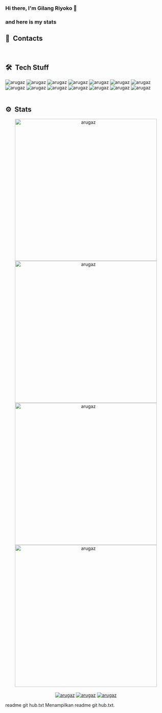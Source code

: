 

### Hi there, I'm Gilang Riyoko 👋

### and here is my stats
## 📱 &nbsp;Contacts
<br/>

## 🛠 &nbsp;Tech Stuff

<div align="left">

  <img src="https://img.shields.io/badge/-GitHub-05122A?style=flat-square&logo=github" alt="arugaz"/>

  <img src="https://img.shields.io/badge/-Git-05122A?style=flat-square&logo=git" alt="arugaz"/>

  <img src="https://img.shields.io/badge/-HTML-05122A?style=flat-square&logo=html5" alt="arugaz"/>

  <img src="https://img.shields.io/badge/-CSS-05122A?style=flat-square&logo=CSS3&logoColor=1572B6" alt="arugaz"/>

  <img src="https://img.shields.io/badge/-VSCode-05122A?style=flat-square&logo=visual-studio-code&logoColor=007ACC" alt="arugaz"/>

  <img src="https://img.shields.io/badge/-JetBrains-05122A?style=flat-square&logo=jetbrains&logoColor=FFA500" alt="arugaz"/>

  <img src="https://img.shields.io/badge/-Javascript-05122A?style=flat-square&logo=javascript" alt="arugaz"/>

  <img src="https://img.shields.io/badge/-Typescript-05122A?style=flat-square&logo=typescript" alt="arugaz"/>

  <img src="https://img.shields.io/badge/-Node.js-05122A?style=flat-square&logo=node.js" alt="arugaz"/>

  <img src="https://img.shields.io/badge/-Golang-05122A?style=flat-square&logo=go" alt="arugaz"/>

  <img src="https://img.shields.io/badge/-C++-05122A?style=flat-square&logo=cplusplus&logoColor=00599C" alt="arugaz"/>

  <img src="https://img.shields.io/badge/-Lua-05122A?style=flat-square&logo=lua&logoColor=2C2D72" alt="arugaz"/>

  <img src="https://img.shields.io/badge/-MongoDB-05122A?style=flat-square&logo=mongodb&logoColor=47A248" alt="arugaz"/>

  <img src="https://img.shields.io/badge/-Postgres-05122A?style=flat-square&logo=postgresql&logoColor=4169E1" alt="arugaz"/>

</div>

<br/>

## ⚙️ &nbsp;Stats

<div align="center">

  <img width="444em" src="https://github-readme-stats.vercel.app/api?username=arugaz&&include_all_commits=true&count_private=true&show_icons=true&theme=vision-friendly-dark&hide_border=true" alt="arugaz"/>

  <img width="444em" src="https://github-readme-streak-stats.herokuapp.com?user=arugaz&theme=vision-friendly-dark&hide_border=true&date_format=j%20M%5B%20Y%5D" alt="arugaz"/>

  <img width="444em" src="https://github-profile-trophy.vercel.app/?username=arugaz&title=MultipleLang,Stars,Followers,Issues,Commits,Puller&row=2&column=3&layout=compact&theme=juicyfresh&no-frame=true&no-bg=true" alt="arugaz"/>

  <img width="444em" src="https://github-readme-stats.vercel.app/api/top-langs/?username=arugaz&layout=compact&theme=vision-friendly-dark&hide_border=true&langs_count=11" alt="arugaz"/>

</div>

<br/>
<div align="center">
  <a href="https://api.whatsapp.com/send/?phone=6283861538580"><img src="https://img.shields.io/badge/WhatsApp-25D366?style=for-the-badge&logo=whatsapp&logoColor=white" alt="arugaz"/></a>
  <a href="https://instagram.com/gilang_riyoko"><img src="https://img.shields.io/badge/instagram-%23E4405F.svg?&style=for-the-badge&logo=instagram&logoColor=white" alt="arugaz"/></a>
  <a href="mailto:gilangriyoko@gmail.com"><img src="https://img.shields.io/badge/Gmail-D14836?style=for-the-badge&logo=gmail&logoColor=white" alt="arugaz"/></a>
</div>

<!--
**GilangRiyoko/GilangRiyoko** is a ✨ _special_ ✨ repository because its `README.md` (this file) appears on your GitHub profile.

Here are some ideas to get you started:

- 🔭 I’m currently working on ...
- 🌱 I’m currently learning ...
- 👯 I’m looking to collaborate on ...
- 🤔 I’m looking for help with ...
- 💬 Ask me about ...
- 📫 How to reach me: ...
- 😄 Pronouns: ...
- ⚡ Fun fact: ...
-->
readme git hub.txt
Menampilkan readme git hub.txt.

